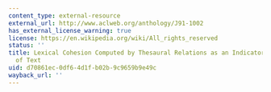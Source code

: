```yaml
---
content_type: external-resource
external_url: http://www.aclweb.org/anthology/J91-1002
has_external_license_warning: true
license: https://en.wikipedia.org/wiki/All_rights_reserved
status: ''
title: Lexical Cohesion Computed by Thesaural Relations as an Indicator of the Structure
  of Text
uid: d70861ec-0df6-4d1f-b02b-9c9659b9e49c
wayback_url: ''
---
```

